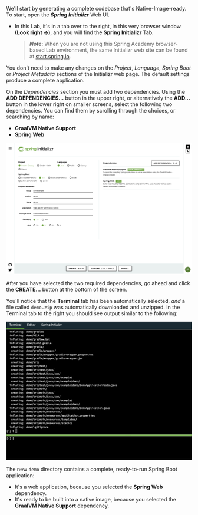 We'll start by generating a complete codebase that's Native-Image-ready. To start, open the **_Spring Initializr_** Web UI.

- In this Lab, it's in a tab over to the right, in this very browser window. **(Look right →)**, and you will find the **Spring Initializr** Tab.
  > **_Note_**: When you are not using this Spring Academy browser-based Lab environment, the same Initializr web site can be found at [start.spring.io](https://start.spring.io/).

You don't need to make any changes on the _Project_,
_Language_, _Spring Boot_ or _Project Metadata_ sections of the Initializr web page.
The default settings produce a complete application.

On the _Dependencies_ section you must add two dependencies.
Using the **ADD DEPENDENCIES...** button in the upper right,
or alternatively the **ADD...** button in the lower right on smaller screens,
select the following two dependencies.
You can find them by scrolling through the choices, or searching by name:

- **GraalVM Native Support**
- **Spring Web**

![The Spring Initializr web interface](images/lab1-initializr.png "The Spring Initializr web interface")

After you have selected the two required dependencies, go ahead and click the **CREATE...** button at the bottom of the screen.

You'll notice that the **Terminal** tab has been automatically selected, _and_ a file called `demo.zip` was automatically downloaded and unzipped. In the Terminal tab to the right you should see output similar to the following:

![The Downloaded Project](images/lab1-terminal-with-initializr-download.png "The Downloaded Project")

The new `demo` directory contains a complete, ready-to-run Spring Boot application:

- It's a web application, because you selected the **Spring Web** dependency.
- It's ready to be built into a native image, because you selected the **GraalVM Native Support** dependency.
